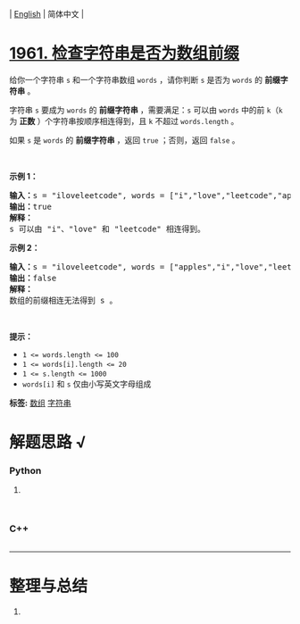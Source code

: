 | [English](README_EN.md) | 简体中文 |

# [1961. 检查字符串是否为数组前缀](https://leetcode.cn/problems/check-if-string-is-a-prefix-of-array)
<p>给你一个字符串 <code>s</code> 和一个字符串数组 <code>words</code> ，请你判断 <code>s</code> 是否为 <code>words</code> 的 <strong>前缀字符串</strong> 。</p>

<p>字符串 <code>s</code> 要成为 <code>words</code> 的 <strong>前缀字符串</strong> ，需要满足：<code>s</code> 可以由 <code>words</code> 中的前 <code>k</code>（<code>k</code> 为 <strong>正数</strong> ）个字符串按顺序相连得到，且 <code>k</code> 不超过 <code>words.length</code> 。</p>

<p>如果 <code>s</code> 是 <code>words</code> 的 <strong>前缀字符串</strong> ，返回 <code>true</code> ；否则，返回 <code>false</code> 。</p>

<p>&nbsp;</p>

<p><strong>示例 1：</strong></p>

<pre>
<strong>输入：</strong>s = "iloveleetcode", words = ["i","love","leetcode","apples"]
<strong>输出：</strong>true
<strong>解释：</strong>
s 可以由 "i"、"love" 和 "leetcode" 相连得到。
</pre>

<p><strong>示例 2：</strong></p>

<pre>
<strong>输入：</strong>s = "iloveleetcode", words = ["apples","i","love","leetcode"]
<strong>输出：</strong>false
<strong>解释：</strong>
数组的前缀相连无法得到 s 。</pre>

<p>&nbsp;</p>

<p><strong>提示：</strong></p>

<ul>
	<li><code>1 &lt;= words.length &lt;= 100</code></li>
	<li><code>1 &lt;= words[i].length &lt;= 20</code></li>
	<li><code>1 &lt;= s.length &lt;= 1000</code></li>
	<li><code>words[i]</code> 和 <code>s</code> 仅由小写英文字母组成</li>
</ul>

**标签:**  [数组](https://leetcode.cn/tag/array) [字符串](https://leetcode.cn/tag/string) 
# 解题思路 √

### Python

1. 

```python

```


```python

```

### C++

```cpp

```

---



# 整理与总结

1. 